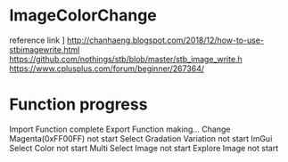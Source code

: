 # ImageColorChange

reference link ]
http://chanhaeng.blogspot.com/2018/12/how-to-use-stbimagewrite.html
https://github.com/nothings/stb/blob/master/stb_image_write.h
https://www.cplusplus.com/forum/beginner/267364/


# Function progress

Import Function             complete
Export Function             making...
Change Magenta(0xFF00FF)    not start
Select Gradation Variation  not start
ImGui Select Color          not start
Multi Select Image          not start
Explore Image               not start
